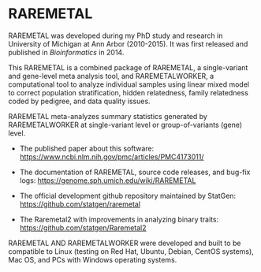 # RAREMETAL
RAREMETAL was developed during my PhD study and research in University of Michigan at Ann Arbor (2010-2015). It was first released and published in <em>Bioinformatics</em> in 2014.

This RAREMETAL is a combined package of RAREMETAL, a single-variant and gene-level meta analysis tool, and RAREMETALWORKER, a computational tool to analyze individual samples using linear mixed model to correct population stratification, hidden relatedness, family relatedness coded by pedigree, and data quality issues.

RAREMETAL meta-analyzes summary statistics generated by RAREMETALWORKER at single-variant level or group-of-variants (gene) level. 


- The published paper about this software: 
https://www.ncbi.nlm.nih.gov/pmc/articles/PMC4173011/

- The documentation of RAREMETAL, source code releases, and bug-fix logs:
https://genome.sph.umich.edu/wiki/RAREMETAL

- The official development github repository maintained by StatGen:
https://github.com/statgen/raremetal

- The Raremetal2 with improvements in analyzing binary traits:
https://github.com/statgen/Raremetal2

RAREMETAL AND RAREMETALWORKER were developed and built to be compatible to Linux (testing on Red Hat, Ubuntu, Debian, CentOS systems), Mac OS, and PCs with Windows operating systems.   
